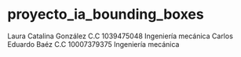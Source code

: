 # proyecto_ia_bounding_boxes
Laura Catalina González C.C 1039475048 Ingeniería mecánica
Carlos Eduardo Baéz C.C 10007379375 Ingeniería mecánica
